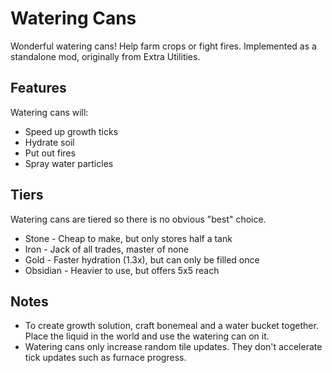 # Watering Cans

Wonderful watering cans!  Help farm crops or fight fires.  Implemented as a standalone mod, originally from Extra Utilities.

## Features

Watering cans will:

* Speed up growth ticks
* Hydrate soil
* Put out fires
* Spray water particles

## Tiers

Watering cans are tiered so there is no obvious "best" choice.

* Stone - Cheap to make, but only stores half a tank
* Iron - Jack of all trades, master of none
* Gold - Faster hydration (1.3x), but can only be filled once
* Obsidian - Heavier to use, but offers 5x5 reach

## Notes

* To create growth solution, craft bonemeal and a water bucket together.  Place the liquid in the world and use the watering can on it.
* Watering cans only increase random tile updates.  They don't accelerate tick updates such as furnace progress.
